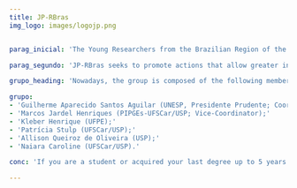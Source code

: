 ```yaml
---
title: JP-RBras
img_logo: images/logojp.png


parag_inicial: 'The Young Researchers from the Brazilian Region of the International Society of Biometrics (JP-RBras) is a group formed by researchers in training or recent graduates from all regions of the country, dedicated to the statistics’ study in biometrics or related areas. The creation of JP-RBras was approved at the RBras general meeting on August 1, 2019, and aims to boost the participation of young researchers in activities related to RBras, allowing for constant renewal in the association’s committees. The JP-RBras charter, approved by the RBras Board of Directors in December 2019, can be found here.'

parag_segundo: 'JP-RBras seeks to promote actions that allow greater interaction between researchers and national and international partnerships in the development of scientific projects, exchanges between professionals and the job market, in addition to contributing to the formation of young colleagues interested in areas such as statistics, statistics applied, data science and other fields of interest to RBras.'

grupo_heading: 'Nowadays, the group is composed of the following members:'

grupo:
- 'Guilherme Aparecido Santos Aguilar (UNESP, Presidente Prudente; Coordinator);'
- 'Marcos Jardel Henriques (PIPGEs-UFSCar/USP; Vice-Coordinator);'
- 'Kleber Henrique (UFPE);'
- 'Patrícia Stulp (UFSCar/USP);'
- 'Allison Queiroz de Oliveira (USP);'
- 'Naiara Caroline (UFSCar/USP).'

conc: 'If you are a student or acquired your last degree up to 5 years ago and are interested in the proposal of this group, contact us by e-mail rbras.jp@gmail.com and follow us on the Instagram profile @jp.rbras.'

---
```

